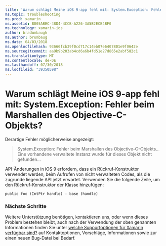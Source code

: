 ```yaml
---
title: 'Warum schlägt Meine iOS 9-app fehl mit: System.Exception: Fehler beim Marshallen des Objective-C-Objekts?'
ms.topic: troubleshooting
ms.prod: xamarin
ms.assetid: 8805ABEC-48D4-4CCB-A226-3A5B2ECE4BF0
ms.technology: xamarin-ios
author: bradumbaugh
ms.author: brumbaug
ms.date: 04/03/2018
ms.openlocfilehash: 93666fcb39f0cd717c14eb07e6407801e9f0642e
ms.sourcegitcommit: aa9b9b203ab4cd6a6b4fd51e27d865e2abf582c1
ms.translationtype: MT
ms.contentlocale: de-DE
ms.lasthandoff: 07/30/2018
ms.locfileid: "39350598"
---
```

# <a name="why-does-my-ios-9-app-fail-with-systemexception-failed-to-marshal-the-objective-c-object"></a>Warum schlägt Meine iOS 9-app fehl mit: System.Exception: Fehler beim Marshallen des Objective-C-Objekts?

Derartige Fehler möglicherweise angezeigt:

> System.Exception: Fehler beim Marshallen des Objective-C-Objekts... Eine vorhandene verwaltete Instanz wurde für dieses Objekt nicht gefunden...

API-Änderungen in iOS 9 erfordern, dass ein Rückruf-Konstruktor verwendet werden, beim Aufrufen von nicht verwalteten Codes, als die zugrunde liegende API jetzt erwartet. Verwenden Sie die folgende Zeile, um den Rückruf-Konstruktor der Klasse hinzufügen: 

`public foo (IntPtr handle) : base (handle) ` 

### <a name="next-steps"></a>Nächste Schritte

Weitere Unterstützung benötigen, kontaktieren uns, oder wenn dieses Problem bestehen bleibt, auch nach der Verwendung der oben genannten Informationen finden Sie unter [welche Supportoptionen für Xamarin verfügbar sind?](~/cross-platform/troubleshooting/support-options.md) auf Kontaktoptionen, Vorschläge, Informationen sowie zur einen neuen Bug-Datei bei Bedarf. 
